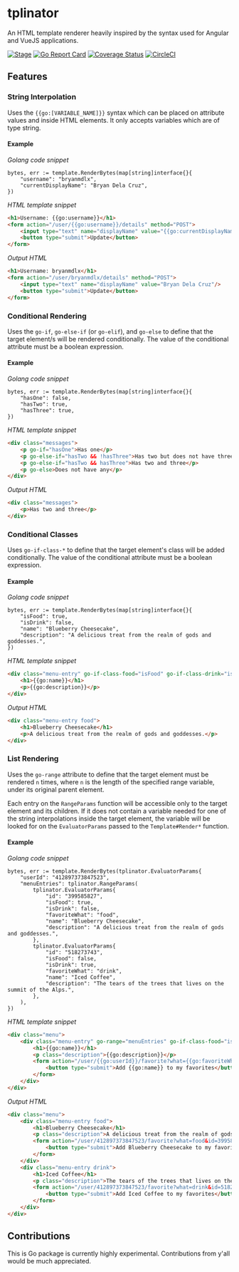 # tplinator

An HTML template renderer heavily inspired by the syntax used for Angular and VueJS applications.

[![Stage](https://img.shields.io/badge/experimental-red.svg)](https://img.shields.io/badge/experimental-red.svg)
[![Go Report Card](https://goreportcard.com/badge/github.com/bmdelacruz/tplinator)](https://goreportcard.com/report/github.com/bmdelacruz/tplinator)
[![Coverage Status](https://coveralls.io/repos/github/bmdelacruz/tplinator/badge.svg?branch=master)](https://coveralls.io/github/bmdelacruz/tplinator?branch=master)
[![CircleCI](https://circleci.com/gh/bmdelacruz/tplinator/tree/master.svg?style=svg)](https://circleci.com/gh/bmdelacruz/tplinator/tree/master)


## Features

### String Interpolation

Uses the `{{go:[VARIABLE_NAME]}}` syntax which can be placed on attribute values and inside HTML elements. It only accepts variables which are of type string.

#### Example

*Golang code snippet*

```golang
bytes, err := template.RenderBytes(map[string]interface{}{
    "username": "bryanmdlx",
    "currentDisplayName": "Bryan Dela Cruz",
})
```

*HTML template snippet*

```html
<h1>Username: {{go:username}}</h1>
<form action="/user/{{go:username}}/details" method="POST">
    <input type="text" name="displayName" value="{{go:currentDisplayName}}"/>
    <button type="submit">Update</button>
</form>
```

*Output HTML*

```html
<h1>Username: bryanmdlx</h1>
<form action="/user/bryanmdlx/details" method="POST">
    <input type="text" name="displayName" value="Bryan Dela Cruz"/>
    <button type="submit">Update</button>
</form>
```

### Conditional Rendering

Uses the `go-if`, `go-else-if` (or `go-elif`), and `go-else` to define that the target element/s will be rendered conditionally. The value of the conditional attribute must be a boolean expression.

#### Example

*Golang code snippet*

```golang
bytes, err := template.RenderBytes(map[string]interface{}{
    "hasOne": false,
    "hasTwo": true,
    "hasThree": true,
})
```

*HTML template snippet*

```html
<div class="messages">
    <p go-if="hasOne">Has one</p>
    <p go-else-if="hasTwo && !hasThree">Has two but does not have three</p>
    <p go-else-if="hasTwo && hasThree">Has two and three</p>
    <p go-else>Does not have any</p>
</div>
```

*Output HTML*

```html
<div class="messages">
    <p>Has two and three</p>
</div>
```

### Conditional Classes

Uses `go-if-class-*` to define that the target element's class will be added conditionally. The value of the conditional attribute must be a boolean expression.

#### Example

*Golang code snippet*

```golang
bytes, err := template.RenderBytes(map[string]interface{}{
    "isFood": true,
    "isDrink": false,
    "name": "Blueberry Cheesecake",
    "description": "A delicious treat from the realm of gods and goddesses.",
})
```

*HTML template snippet*

```html
<div class="menu-entry" go-if-class-food="isFood" go-if-class-drink="isDrink">
    <h1>{{go:name}}</h1>
    <p>{{go:description}}</p>
</div>
```

*Output HTML*

```html
<div class="menu-entry food">
    <h1>Blueberry Cheesecake</h1>
    <p>A delicious treat from the realm of gods and goddesses.</p>
</div>
```

### List Rendering

Uses the `go-range` attribute to define that the target element must be rendered `n` times, where `n` is the length of the specified range variable, under its original parent element.

Each entry on the `RangeParams` function will be accessible only to the target element and its children. If it does not contain a variable needed for one of the string interpolations inside the target element, the variable will be looked for on the `EvaluatorParams` passed to the `Template#Render*` function.

#### Example

*Golang code snippet*

```golang
bytes, err := template.RenderBytes(tplinator.EvaluatorParams{
    "userId": "412897373847523",
    "menuEntries": tplinator.RangeParams(
        tplinator.EvaluatorParams{
            "id": "399585827",
            "isFood": true,
            "isDrink": false,
            "favoriteWhat": "food",
            "name": "Blueberry Cheesecake",
            "description": "A delicious treat from the realm of gods and goddesses.",
        },
        tplinator.EvaluatorParams{
            "id": "518273743",
            "isFood": false,
            "isDrink": true,
            "favoriteWhat": "drink",
            "name": "Iced Coffee",
            "description": "The tears of the trees that lives on the summit of the Alps.",
        },
    ),
})
```

*HTML template snippet*

```html
<div class="menu">
    <div class="menu-entry" go-range="menuEntries" go-if-class-food="isFood" go-if-class-drink="isDrink">
        <h1>{{go:name}}</h1>
        <p class="description">{{go:description}}</p>
        <form action="/user/{{go:userId}}/favorite?what={{go:favoriteWhat}}&id={{go:id}}" method="POST">
            <button type="submit">Add {{go:name}} to my favorites</button>
        </form>
    </div>
</div>
```

*Output HTML*

```html
<div class="menu">
    <div class="menu-entry food">
        <h1>Blueberry Cheesecake</h1>
        <p class="description">A delicious treat from the realm of gods and goddesses.</p>
        <form action="/user/412897373847523/favorite?what=food&id=399585827" method="POST">
            <button type="submit">Add Blueberry Cheesecake to my favorites</button>
        </form>
    </div>
    <div class="menu-entry drink">
        <h1>Iced Coffee</h1>
        <p class="description">The tears of the trees that lives on the summit of the Alps.</p>
        <form action="/user/412897373847523/favorite?what=drink&id=518273743" method="POST">
            <button type="submit">Add Iced Coffee to my favorites</button>
        </form>
    </div>
</div>
```

## Contributions

This is Go package is currently highly experimental. Contributions from y'all would be much appreciated.